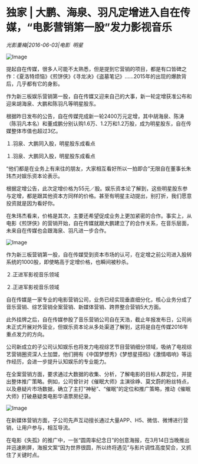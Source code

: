 # 独家 | 大鹏、海泉、羽凡定增进入自在传媒，“电影营销第一股”发力影视音乐

*光影重梅|2016-06-03|电影 
                                                明星*

![Image](http://si1.go2yd.com/get-image/0L0k7K4WNLE)

提起自在传媒，很多人可能不太熟悉，但是提到它营销的项目，都是有口皆碑之作：《夏洛特烦恼》《煎饼侠》《寻龙决》《盗墓笔记》……2015年的出现的爆款背后，几乎都有它的身影。

作为新三板娱乐营销第一股，自在传媒又迎来自己的大事，新一轮定增获准公布和迎来胡海泉、大鹏和陈羽凡等明星股东。

根据昨日发布的公告，自在传媒完成新一轮2400万元定增，其中胡海泉、陈涛（陈羽凡本名）和董成鹏分别认购1.6万、1.2万和1.2万股，成为明星股东，自在传媒整体市值也超过3亿。

１.羽泉、大鹏同入股，明星股东成看点

１.羽泉、大鹏同入股，明星股东成看点

“他们都是在业务上有来往的朋友，大家相互看好所以一拍即合”无限自在董事长朱玮杰对娱乐资本论表示。

根据定增公告，此次定增价格为55元／股。娱乐资本论了解到，这些明星股东参与定增，都是跟其他资本方同样的价格。甚至有明星主动提出，别打折，我们愿意投资就是因为看好你。

在朱玮杰看来，价格是其次，主要还希望促成业务上更加紧密的合作。事实上，从电影《煎饼侠》的营销开始，自在传媒就跟大鹏建立了的合作关系，在音乐层面，未来自在传媒也会跟海泉、羽凡进一步合作。

![Image](http://si1.go2yd.com/get-image/0L0k7HDrUTw)

作为新三板营销第一股，自在传媒受到资本市场的认可，在定增之前公司进入股转系统的1000股，即使略高于定增价格，也瞬间被秒杀。

２.正进军影视音乐领域

２.正进军影视音乐领域

自在传媒是一家专业的电影营销公司，业务已经实现垂直细分化，核心业务分成了音乐营销、综艺营销全案营销、新媒体营销、跨界整合营销5大方面。

此外挂牌之后，自在传媒参股了音乐营销公司自在天浩，截止年报发布日，公司尚未正式开展对外营业，但娱乐资本论从多处渠道了解到，这将是自在传媒2016年重点发力的方向。

公司新成立的子公司认知娱乐也将发力电视综艺节目营销细分领域，吸纳了电视综艺营销圈资深人士加盟，他们拥有《中国梦想秀》《梦想星搭档》《激情唱响》等运作经历，会进一步提升认知娱乐的专业能力。

在全案营销方面，要求通过大数据的收集、分析，了解电影的目标人群定位，并提出整体推广策略。例如，公司曾针对《催眠大师》主演徐峥、莫文蔚的粉丝特点，以及悬疑片市场数据，确立了主打“神秘”、“催眠”的定位和推广策略，推动《催眠大师》打破悬疑类电影华语票房纪录。

![Image](http://si1.go2yd.com/get-image/0L0k7LRP7PE)

在新媒体营销方面，子公司先声互动擅长通过大量APP、H5、微信、微博进行营销，让用户参与，相互导流。

在电影《失孤》的推广中，一张“圆周率纪念日”的创意海报，在3月14日当晚推出并迅速刷屏，海报文案“因为世界很圆，所以终将遇见”与影片调性高度契合，又抓住了关键时点。

